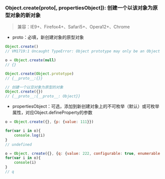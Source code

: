 ### Object.create\(proto\[, propertiesObject\]\): 创建一个以该对象为原型对象的新对象

> 兼容：IE9+、Firefox4+、Safari5+、Opera12+、Chrome

* proto：必填，新创建对象的原型对象

```js
Object.create()
// VM1719:1 Uncaught TypeError: Object prototype may only be an Object or null: undefined

o = Object.create(null)
// {}

Object.create(Object.prototype)
// {__proto__:{}}

// 创建一个以空对象为原型的对象
Object.create({})
// {__proto__:{__proto__: Object}}
```

* propertiesObject：可选，添加到新创建对象上的不可枚举（默认）或可枚举属性，对应Object.defineProperty的参数

```js
o = Object.create({}, {p: {value: 111}})

for(var i in o){
    console.log(i)
}
// undefined

o = Object. create({}, {q: {value: 222, configurable: true, enumerable: true}})
for(var i in o){
    console(i)
}
// q
```




